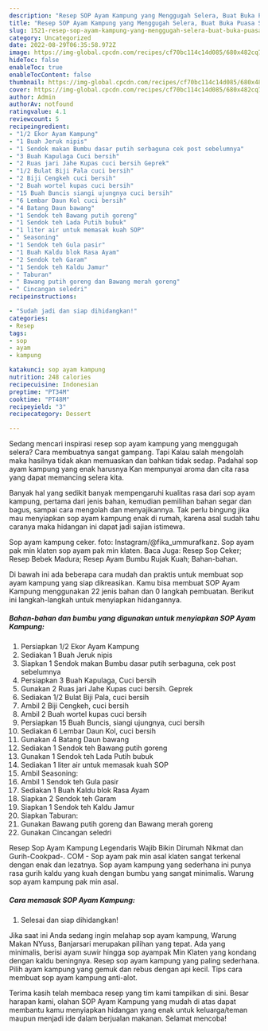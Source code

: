 ```yaml
---
description: "Resep SOP Ayam Kampung yang Menggugah Selera, Buat Buka Puasa Sempurna"
title: "Resep SOP Ayam Kampung yang Menggugah Selera, Buat Buka Puasa Sempurna"
slug: 1521-resep-sop-ayam-kampung-yang-menggugah-selera-buat-buka-puasa-sempurna
category: Uncategorized
date: 2022-08-29T06:35:58.972Z
image: https://img-global.cpcdn.com/recipes/cf70bc114c14d085/680x482cq70/sop-ayam-kampung-foto-resep-utama.jpg
hideToc: false
enableToc: true
enableTocContent: false
thumbnail: https://img-global.cpcdn.com/recipes/cf70bc114c14d085/680x482cq70/sop-ayam-kampung-foto-resep-utama.jpg
cover: https://img-global.cpcdn.com/recipes/cf70bc114c14d085/680x482cq70/sop-ayam-kampung-foto-resep-utama.jpg
author: Admin
authorAv: notfound
ratingvalue: 4.1
reviewcount: 5
recipeingredient:
- "1/2 Ekor Ayam Kampung"
- "1 Buah Jeruk nipis"
- "1 Sendok makan Bumbu dasar putih serbaguna cek post sebelumnya"
- "3 Buah Kapulaga Cuci bersih"
- "2 Ruas jari Jahe Kupas cuci bersih Geprek"
- "1/2 Bulat Biji Pala cuci bersih"
- "2 Biji Cengkeh cuci bersih"
- "2 Buah wortel kupas cuci bersih"
- "15 Buah Buncis siangi ujungnya cuci bersih"
- "6 Lembar Daun Kol cuci bersih"
- "4 Batang Daun bawang"
- "1 Sendok teh Bawang putih goreng"
- "1 Sendok teh Lada Putih bubuk"
- "1 liter air untuk memasak kuah SOP"
- " Seasoning"
- "1 Sendok teh Gula pasir"
- "1 Buah Kaldu blok Rasa Ayam"
- "2 Sendok teh Garam"
- "1 Sendok teh Kaldu Jamur"
- " Taburan"
- " Bawang putih goreng dan Bawang merah goreng"
- " Cincangan seledri"
recipeinstructions:

- "Sudah jadi dan siap dihidangkan!"
categories:
- Resep
tags:
- sop
- ayam
- kampung

katakunci: sop ayam kampung 
nutrition: 248 calories
recipecuisine: Indonesian
preptime: "PT34M"
cooktime: "PT48M"
recipeyield: "3"
recipecategory: Dessert

---
```



Sedang mencari inspirasi resep sop ayam kampung yang menggugah selera? Cara membuatnya sangat gampang. Tapi Kalau salah mengolah maka hasilnya tidak akan memuaskan dan bahkan tidak sedap. Padahal sop ayam kampung yang enak harusnya Kan mempunyai aroma dan cita rasa yang dapat memancing selera kita.


Banyak hal yang sedikit banyak mempengaruhi kualitas rasa dari sop ayam kampung, pertama dari jenis bahan, kemudian pemilihan bahan segar dan bagus, sampai cara mengolah dan menyajikannya. Tak perlu bingung jika mau menyiapkan sop ayam kampung enak di rumah, karena asal sudah tahu caranya maka hidangan ini dapat jadi sajian istimewa.

Sop ayam kampung ceker. foto: Instagram/@fika_ummurafkanz. Sop ayam pak min klaten sop ayam pak min klaten. Baca Juga: Resep Sop Ceker; Resep Bebek Madura; Resep Ayam Bumbu Rujak Kuah; Bahan-bahan.


Di bawah ini ada beberapa cara mudah dan praktis untuk membuat sop ayam kampung yang siap dikreasikan. Kamu bisa membuat SOP Ayam Kampung menggunakan 22 jenis bahan dan 0 langkah pembuatan. Berikut ini langkah-langkah untuk menyiapkan hidangannya.

<!--inarticleads1-->

##### Bahan-bahan dan bumbu yang digunakan untuk menyiapkan SOP Ayam Kampung:

1. Persiapkan 1/2 Ekor Ayam Kampung
1. Sediakan 1 Buah Jeruk nipis
1. Siapkan 1 Sendok makan Bumbu dasar putih serbaguna, cek post sebelumnya
1. Persiapkan 3 Buah Kapulaga, Cuci bersih
1. Gunakan 2 Ruas jari Jahe Kupas cuci bersih. Geprek
1. Sediakan 1/2 Bulat Biji Pala, cuci bersih
1. Ambil 2 Biji Cengkeh, cuci bersih
1. Ambil 2 Buah wortel kupas cuci bersih
1. Persiapkan 15 Buah Buncis, siangi ujungnya, cuci bersih
1. Sediakan 6 Lembar Daun Kol, cuci bersih
1. Gunakan 4 Batang Daun bawang
1. Sediakan 1 Sendok teh Bawang putih goreng
1. Gunakan 1 Sendok teh Lada Putih bubuk
1. Sediakan 1 liter air untuk memasak kuah SOP
1. Ambil  Seasoning:
1. Ambil 1 Sendok teh Gula pasir
1. Sediakan 1 Buah Kaldu blok Rasa Ayam
1. Siapkan 2 Sendok teh Garam
1. Siapkan 1 Sendok teh Kaldu Jamur
1. Siapkan  Taburan:
1. Gunakan  Bawang putih goreng dan Bawang merah goreng
1. Gunakan  Cincangan seledri


Resep Sop Ayam Kampung Legendaris Wajib Bikin Dirumah Nikmat dan Gurih-Cookpad-. COM - Sop ayam pak min asal klaten sangat terkenal dengan enak dan lezatnya. Sop ayam kampung yang sederhana ini punya rasa gurih kaldu yang kuah dengan bumbu yang sangat minimalis. Warung sop ayam kampung pak min asal. 

<!--inarticleads2-->

##### Cara memasak SOP Ayam Kampung:


1. Selesai dan siap dihidangkan!

Jika saat ini Anda sedang ingin melahap sop ayam kampung, Warung Makan NYuss, Banjarsari merupakan pilihan yang tepat. Ada yang minimalis, berisi ayam suwir hingga sop ayampak Min Klaten yang kondang dengan kaldu beningnya. Resep sop ayam kampung yang paling sederhana. Pilih ayam kampung yang gemuk dan rebus dengan api kecil. Tips cara membuat sop ayam kampung anti-alot. 

Terima kasih telah membaca resep yang tim kami tampilkan di sini. Besar harapan kami, olahan SOP Ayam Kampung yang mudah di atas dapat membantu kamu menyiapkan hidangan yang enak untuk keluarga/teman maupun menjadi ide dalam berjualan makanan. Selamat mencoba!
